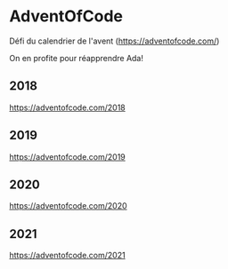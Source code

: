 # AdventOfCode

Défi du calendrier de l'avent (https://adventofcode.com/)

On en profite pour réapprendre Ada! 

## 2018
https://adventofcode.com/2018

## 2019
https://adventofcode.com/2019

## 2020
https://adventofcode.com/2020

## 2021
https://adventofcode.com/2021